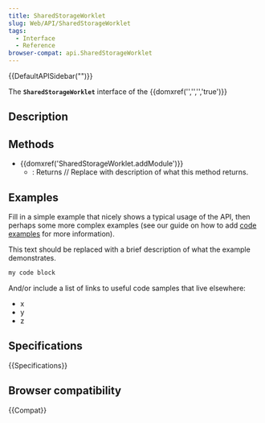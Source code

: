 ```yaml
---
title: SharedStorageWorklet
slug: Web/API/SharedStorageWorklet
tags:
  - Interface
  - Reference
browser-compat: api.SharedStorageWorklet
---
```

{{DefaultAPISidebar("")}}

The **`SharedStorageWorklet`** interface of the {{domxref('','','','true')}} 

## Description

 





## Methods

- {{domxref('SharedStorageWorklet.addModule')}}
  - : Returns // Replace with description of what this method returns.

## Examples

Fill in a simple example that nicely shows a typical usage of the API, then perhaps some more complex examples (see our guide on how to add [code examples](/en-US/docs/MDN/Contribute/Structures/Code_examples) for more information).

This text should be replaced with a brief description of what the example demonstrates.

```js
my code block
```

And/or include a list of links to useful code samples that live elsewhere:

*   x
*   y
*   z

## Specifications

{{Specifications}}

## Browser compatibility

{{Compat}}

